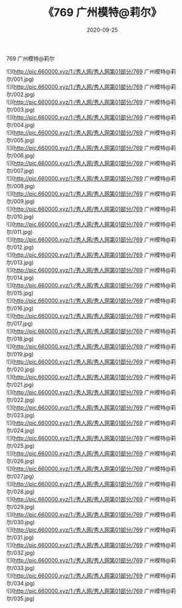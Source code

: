 ﻿---
layout: post
title:  《769 广州模特@莉尔》
date:   2020-09-25
img: http://pic.660000.xyz/1:/秀人网/秀人网第01部分/769 广州模特@莉尔/000.jpg
categories: [美女, 清纯, 唯美]
---

769 广州模特@莉尔

  ![](http://pic.660000.xyz/1:/秀人网/秀人网第01部分/769 广州模特@莉尔/001.jpg) <br> ![](http://pic.660000.xyz/1:/秀人网/秀人网第01部分/769 广州模特@莉尔/002.jpg) <br> ![](http://pic.660000.xyz/1:/秀人网/秀人网第01部分/769 广州模特@莉尔/003.jpg) <br> ![](http://pic.660000.xyz/1:/秀人网/秀人网第01部分/769 广州模特@莉尔/004.jpg) <br> ![](http://pic.660000.xyz/1:/秀人网/秀人网第01部分/769 广州模特@莉尔/005.jpg) <br> ![](http://pic.660000.xyz/1:/秀人网/秀人网第01部分/769 广州模特@莉尔/006.jpg) <br> ![](http://pic.660000.xyz/1:/秀人网/秀人网第01部分/769 广州模特@莉尔/007.jpg) <br> ![](http://pic.660000.xyz/1:/秀人网/秀人网第01部分/769 广州模特@莉尔/008.jpg) <br> ![](http://pic.660000.xyz/1:/秀人网/秀人网第01部分/769 广州模特@莉尔/009.jpg) <br> ![](http://pic.660000.xyz/1:/秀人网/秀人网第01部分/769 广州模特@莉尔/010.jpg) <br> ![](http://pic.660000.xyz/1:/秀人网/秀人网第01部分/769 广州模特@莉尔/011.jpg) <br> ![](http://pic.660000.xyz/1:/秀人网/秀人网第01部分/769 广州模特@莉尔/012.jpg) <br> ![](http://pic.660000.xyz/1:/秀人网/秀人网第01部分/769 广州模特@莉尔/013.jpg) <br> ![](http://pic.660000.xyz/1:/秀人网/秀人网第01部分/769 广州模特@莉尔/014.jpg) <br> ![](http://pic.660000.xyz/1:/秀人网/秀人网第01部分/769 广州模特@莉尔/015.jpg) <br> ![](http://pic.660000.xyz/1:/秀人网/秀人网第01部分/769 广州模特@莉尔/016.jpg) <br> ![](http://pic.660000.xyz/1:/秀人网/秀人网第01部分/769 广州模特@莉尔/017.jpg) <br> ![](http://pic.660000.xyz/1:/秀人网/秀人网第01部分/769 广州模特@莉尔/018.jpg) <br> ![](http://pic.660000.xyz/1:/秀人网/秀人网第01部分/769 广州模特@莉尔/019.jpg) <br> ![](http://pic.660000.xyz/1:/秀人网/秀人网第01部分/769 广州模特@莉尔/020.jpg) <br> ![](http://pic.660000.xyz/1:/秀人网/秀人网第01部分/769 广州模特@莉尔/021.jpg) <br> ![](http://pic.660000.xyz/1:/秀人网/秀人网第01部分/769 广州模特@莉尔/022.jpg) <br> ![](http://pic.660000.xyz/1:/秀人网/秀人网第01部分/769 广州模特@莉尔/023.jpg) <br> ![](http://pic.660000.xyz/1:/秀人网/秀人网第01部分/769 广州模特@莉尔/024.jpg) <br> ![](http://pic.660000.xyz/1:/秀人网/秀人网第01部分/769 广州模特@莉尔/025.jpg) <br> ![](http://pic.660000.xyz/1:/秀人网/秀人网第01部分/769 广州模特@莉尔/026.jpg) <br> ![](http://pic.660000.xyz/1:/秀人网/秀人网第01部分/769 广州模特@莉尔/027.jpg) <br> ![](http://pic.660000.xyz/1:/秀人网/秀人网第01部分/769 广州模特@莉尔/028.jpg) <br> ![](http://pic.660000.xyz/1:/秀人网/秀人网第01部分/769 广州模特@莉尔/029.jpg) <br> ![](http://pic.660000.xyz/1:/秀人网/秀人网第01部分/769 广州模特@莉尔/030.jpg) <br> ![](http://pic.660000.xyz/1:/秀人网/秀人网第01部分/769 广州模特@莉尔/031.jpg) <br> ![](http://pic.660000.xyz/1:/秀人网/秀人网第01部分/769 广州模特@莉尔/032.jpg) <br> ![](http://pic.660000.xyz/1:/秀人网/秀人网第01部分/769 广州模特@莉尔/033.jpg) <br> ![](http://pic.660000.xyz/1:/秀人网/秀人网第01部分/769 广州模特@莉尔/034.jpg) <br> ![](http://pic.660000.xyz/1:/秀人网/秀人网第01部分/769 广州模特@莉尔/035.jpg) <br>
